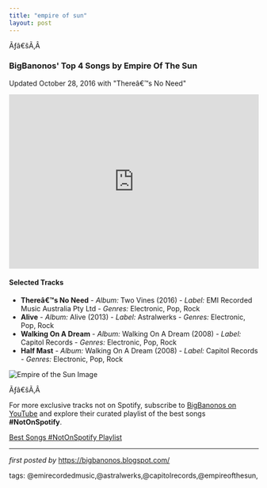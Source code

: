 ```yaml
---
title: "empire of sun"
layout: post
---
```

<p>Ãƒâ€šÃ‚Â </p>
<h3><strong>BigBanonos' Top 4 Songs by Empire Of The Sun</strong></h3>
<p>Updated October 28, 2016 with "Thereâ€™s No Need"</p> <p><iframe src="https://open.spotify.com/embed/playlist/1yf6l1cUIv5L7TIOLTX0y2?utm_source=generator" width="100%" height="352" frameborder="0" allowfullscreen="" allow="autoplay; clipboard-write; encrypted-media; fullscreen; picture-in-picture" loading="lazy"></iframe></p> <h4>Selected Tracks</h4>
<ul> <li><strong>Thereâ€™s No Need</strong> - <em>Album:</em> Two Vines (2016) - <em>Label:</em> EMI Recorded Music Australia Pty Ltd - <em>Genres:</em> Electronic, Pop, Rock</li> <li><strong>Alive</strong> - <em>Album:</em> Alive (2013) - <em>Label:</em> Astralwerks - <em>Genres:</em> Electronic, Pop, Rock</li> <li><strong>Walking On A Dream</strong> - <em>Album:</em> Walking On A Dream (2008) - <em>Label:</em> Capitol Records - <em>Genres:</em> Electronic, Pop, Rock</li> <li><strong>Half Mast</strong> - <em>Album:</em> Walking On A Dream (2008) - <em>Label:</em> Capitol Records - <em>Genres:</em> Electronic, Pop, Rock</li>
</ul> <p><img src="https://i.ytimg.com/vi/eehJ9k5aKpI/maxresdefault.jpg" alt="Empire of the Sun Image"></p>
<p>Ãƒâ€šÃ‚Â </p>


<!--Subscribe and Playlist Links-->
<div>
    <p>For more exclusive tracks not on Spotify, subscribe to <a href="https://www.youtube.com/@BigBanonos" target="_blank">BigBanonos on YouTube</a> and explore their curated playlist of the best songs <strong>#NotOnSpotify</strong>.</p>
    <p><a href="https://www.youtube.com/playlist?list=PLtuNtuTatqI0kFahUCbtbfenC_ET5O_tr" target="_blank">Best Songs #NotOnSpotify Playlist<br /></a></p></div>

<hr />

<p><em>first posted by</em> <a href="https://bigbanonos.blogspot.com/" rel="noopener" target="_new">https://bigbanonos.blogspot.com/</a></p>

<p>tags: @emirecordedmusic,@astralwerks,@capitolrecords,@empireofthesun,</p>
